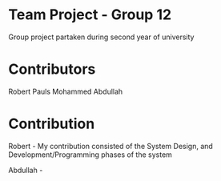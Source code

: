 # Team Project - Group 12
 Group project partaken during second year of university
 
# Contributors
 Robert Pauls
 Mohammed Abdullah
 
# Contribution
 Robert - My contribution consisted of the System Design, and Development/Programming phases of the system
 
 Abdullah - 
